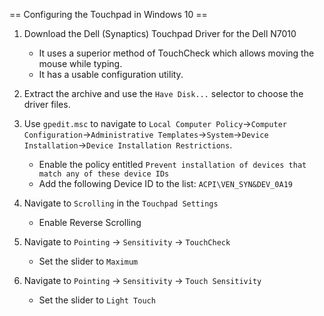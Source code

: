 == Configuring the Touchpad in Windows 10 ==

  1. Download the Dell (Synaptics) Touchpad Driver for the Dell N7010
     - It uses a superior method of TouchCheck which allows moving the mouse while typing.
     - It has a usable configuration utility.
     
  2. Extract the archive and use the `Have Disk...` selector to choose the driver files.
  3. Use `gpedit.msc` to navigate to `Local Computer Policy`->`Computer Configuration`->`Administrative Templates`->`System`->`Device Installation`->`Device Installation Restrictions`.
     - Enable the policy entitled `Prevent installation of devices that match any of these device IDs`
     - Add the following Device ID to the list: `ACPI\VEN_SYN&DEV_0A19`
  4. Navigate to `Scrolling` in the `Touchpad Settings`
     - Enable Reverse Scrolling
  5. Navigate to `Pointing` -> `Sensitivity` -> `TouchCheck`
     - Set the slider to `Maximum`
  6. Navigate to `Pointing` -> `Sensitivity` -> `Touch Sensitivity`
     - Set the slider to `Light Touch`

